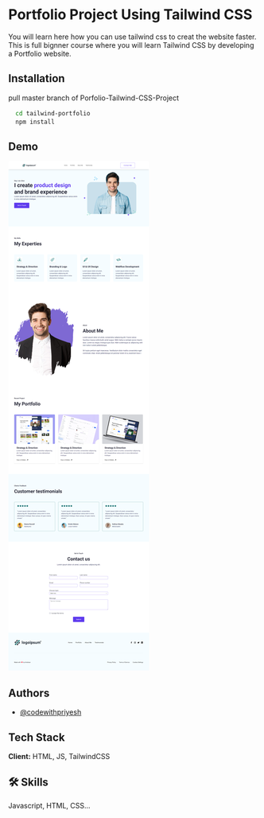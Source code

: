 # Portfolio Project Using Tailwind CSS

You will learn here how you can use tailwind css to creat the website faster. This is full bignner course where you will learn Tailwind CSS by developing a Portfolio website.

## Installation

pull master branch of Porfolio-Tailwind-CSS-Project

```bash
  cd tailwind-portfolio
  npm install

```

## Demo

![Screenshot](screenshot.png)

## Authors

- [@codewithpriyesh](https://github.com/codewithpriyesh)

## Tech Stack

**Client:** HTML, JS, TailwindCSS

## 🛠 Skills

Javascript, HTML, CSS...
